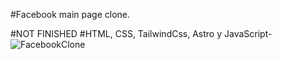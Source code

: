 #Facebook main page clone.

#NOT FINISHED
#HTML, CSS, TailwindCss, Astro y JavaScript-
![FacebookClone](https://github.com/nazaghitarroni/StaticBook-Static-Facebook-Clone-for-Development-Practice/assets/108306291/98a40a98-9659-425c-868b-46965e39f420)
